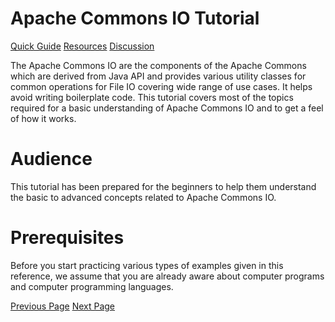# Apache Commons IO Tutorial
[Quick Guide](../commons_io/commons_io_quick_guide.md)
[Resources](../commons_io/commons_io_useful_resources.md)
[Discussion](../commons_io/commons_io_discussion.md)

The Apache Commons IO are the components of the Apache Commons which are derived from Java API and provides various utility classes for common operations for File IO covering wide range of use cases. It helps avoid writing boilerplate code. This tutorial covers most of the topics required for a basic understanding of Apache Commons IO and to get a feel of how it works.

# Audience
This tutorial has been prepared for the beginners to help them understand the basic to advanced concepts related to Apache Commons IO.

# Prerequisites
Before you start practicing various types of examples given in this reference, we assume that you are already aware about computer programs and computer programming languages.


[Previous Page](../commons_io/index.md) [Next Page](../commons_io/commons_io_overview.md) 
